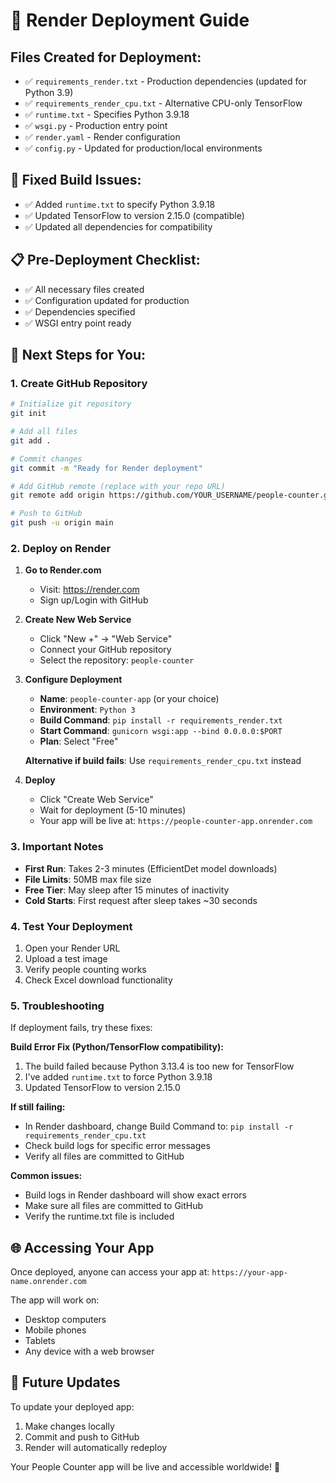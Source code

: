 # 🚀 Render Deployment Guide

## Files Created for Deployment:
- ✅ `requirements_render.txt` - Production dependencies (updated for Python 3.9)
- ✅ `requirements_render_cpu.txt` - Alternative CPU-only TensorFlow
- ✅ `runtime.txt` - Specifies Python 3.9.18
- ✅ `wsgi.py` - Production entry point
- ✅ `render.yaml` - Render configuration
- ✅ `config.py` - Updated for production/local environments

## 🔧 Fixed Build Issues:
- ✅ Added `runtime.txt` to specify Python 3.9.18
- ✅ Updated TensorFlow to version 2.15.0 (compatible)
- ✅ Updated all dependencies for compatibility

## 📋 Pre-Deployment Checklist:
- ✅ All necessary files created
- ✅ Configuration updated for production
- ✅ Dependencies specified
- ✅ WSGI entry point ready

## 🎯 Next Steps for You:

### 1. Create GitHub Repository
```bash
# Initialize git repository
git init

# Add all files
git add .

# Commit changes
git commit -m "Ready for Render deployment"

# Add GitHub remote (replace with your repo URL)
git remote add origin https://github.com/YOUR_USERNAME/people-counter.git

# Push to GitHub
git push -u origin main
```

### 2. Deploy on Render

1. **Go to Render.com**
   - Visit: https://render.com
   - Sign up/Login with GitHub

2. **Create New Web Service**
   - Click "New +" → "Web Service"
   - Connect your GitHub repository
   - Select the repository: `people-counter`

3. **Configure Deployment**
   - **Name**: `people-counter-app` (or your choice)
   - **Environment**: `Python 3`
   - **Build Command**: `pip install -r requirements_render.txt`
   - **Start Command**: `gunicorn wsgi:app --bind 0.0.0.0:$PORT`
   - **Plan**: Select "Free"
   
   **Alternative if build fails**: Use `requirements_render_cpu.txt` instead

4. **Deploy**
   - Click "Create Web Service"
   - Wait for deployment (5-10 minutes)
   - Your app will be live at: `https://people-counter-app.onrender.com`

### 3. Important Notes

- **First Run**: Takes 2-3 minutes (EfficientDet model downloads)
- **File Limits**: 50MB max file size
- **Free Tier**: May sleep after 15 minutes of inactivity
- **Cold Starts**: First request after sleep takes ~30 seconds

### 4. Test Your Deployment

1. Open your Render URL
2. Upload a test image
3. Verify people counting works
4. Check Excel download functionality

### 5. Troubleshooting

If deployment fails, try these fixes:

**Build Error Fix (Python/TensorFlow compatibility):**
1. The build failed because Python 3.13.4 is too new for TensorFlow
2. I've added `runtime.txt` to force Python 3.9.18
3. Updated TensorFlow to version 2.15.0

**If still failing:**
- In Render dashboard, change Build Command to: `pip install -r requirements_render_cpu.txt`
- Check build logs for specific error messages
- Verify all files are committed to GitHub

**Common issues:**
- Build logs in Render dashboard will show exact errors
- Make sure all files are committed to GitHub
- Verify the runtime.txt file is included

## 🌐 Accessing Your App

Once deployed, anyone can access your app at:
`https://your-app-name.onrender.com`

The app will work on:
- Desktop computers
- Mobile phones
- Tablets
- Any device with a web browser

## 🔄 Future Updates

To update your deployed app:
1. Make changes locally
2. Commit and push to GitHub
3. Render will automatically redeploy

Your People Counter app will be live and accessible worldwide! 🎉

